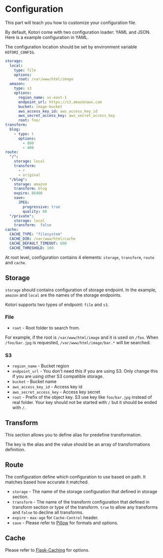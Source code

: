 # Configuration

This part will teach you how to customize your configuration file.

By default, Kotori come with two configuration loader: YAML and JSON.
Here is a example configuration in YAML.

The configuration location should be set by environment variable `KOTORI_CONFIG`.

```yml
storage:
  local:
    type: file
    options:
      root: /var/www/html/image
  amazon:
    type: s3
    options:
      region_name: us-east-1
      endpoint_url: https://s3.amazonaws.com
      bucket: image-bucket
      aws_access_key_id: aws_access_key_id
      aws_secret_access_key: aws_secret_access_key
      root: foo/
transform:
  blog:
    - type: t
      options:
        - 800
        - 400
route:
  "/":
    storage: local
    transform:
      - r
      - original
  "/blog":
    storage: amazon
    transform: blog
    expire: 86400
    save:
      JPEG:
        progressive: true
        quality: 80
  "/private":
    storage: local
    transform:  false
cache:
  CACHE_TYPE: "filesystem"
  CACHE_DIR: /var/www/html/cache
  CACHE_DEFAULT_TIMEOUT: 600
  CACHE_THRESHOLD: 100
```

At root level, configuration contains 4 elements: `storage`, `transform`, `route` and `cache`.

## Storage

`storage` should contains configuration of storage endpoint.
In the example, `amazon` and `local` are the names of the storage endpoints.

Kotori supports two types of endpoint: `file` and `s3`.

### File

* `root` - Root folder to search from.

For example, if the root is `/var/www/html/image` and it is used on `/foo`.
When `/foo/bar.jpg` is requested, `/var/www/html/image/bar.*` will be searched.

### S3

* `region_name` - Bucket region
* `endpoint_url` - You don't need this if you are using S3. Only change this if you are using other S3 compatible storage. 
* `bucket` - Bucket name
* `aws_access_key_id` - Access key id
* `aws_secret_access_key` - Access key secret
* `root` - Prefix of the object key. S3 use key like `foo/bar.jpg` instead of real folder. Your key should not be started with `/` but it should be ended with `/`.

## Transform

This section allows you to define alias for predefine transformation.

The key is the alias and the value should be an array of transformations definition.

## Route

The configuration define which configuration to use based on path.
It matches based how accurate it matched.

* `storage` - The name of the storage configuration that defined in storage section.
* `transform` - The name of the transform configuration that defined in transform section or type of the transform. `true` to allow any transforms and `false` to decline all transforms.
* `expire` - `max-age` for `Cache-Control` header.
* `save` - Please refer to [Pillow](https://pillow.readthedocs.io/en/5.3.x/handbook/image-file-formats.html) for formats and options.

## Cache

Please refer to [Flask-Caching](https://pythonhosted.org/Flask-Caching/#configuring-flask-caching) for options.

